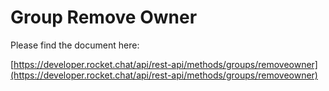 # Group Remove Owner

Please find the document here: 

[https://developer.rocket.chat/api/rest-api/methods/groups/removeowner](https://developer.rocket.chat/api/rest-api/methods/groups/removeowner)

